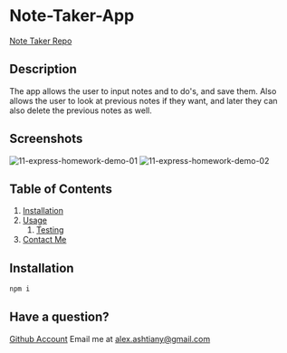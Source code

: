 # Note-Taker-App

[Note Taker Repo](https://github.com/Alexfit4/Note-Taker-App)

## Description

The app allows the user to input notes and to do's, and save them. Also allows the user to look at previous notes if they want, and later they can also delete the previous notes as well.

## Screenshots
![11-express-homework-demo-01](https://user-images.githubusercontent.com/69173896/106664348-f241ae80-6572-11eb-8acf-5e95e5e6471c.png)
![11-express-homework-demo-02](https://user-images.githubusercontent.com/69173896/106664353-f2da4500-6572-11eb-8103-4cd55eceecfd.png)


## Table of Contents

1. [Installation](#installation)
2. [Usage](#usage)
   1. [Testing](#test)
3. [Contact Me](#contact)

## Installation <a name="installation"></a>

```bash
npm i
```

## Have a question? <a name="contact"></a>

[Github Account](https://github.com/Alexfit4)
Email me at alex.ashtiany@gmail.com

